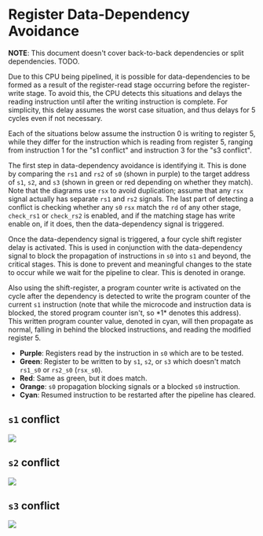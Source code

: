 # Register Data-Dependency Avoidance

**NOTE**: This document doesn't cover back-to-back dependencies or split dependencies. TODO.

Due to this CPU being pipelined, it is possible for data-dependencies to be formed as a result of the register-read stage occurring before the register-write stage. To avoid this, the CPU detects this situations and delays the reading instruction until after the writing instruction is complete. For simplicity, this delay assumes the worst case situation, and thus delays for 5 cycles even if not necessary.

Each of the situations below assume the instruction 0 is writing to register 5, while they differ for the instruction which is reading from register 5, ranging from instruction 1 for the "s1 conflict" and instruction 3 for the "s3 conflict".

The first step in data-dependency avoidance is identifying it. This is done by comparing the `rs1` and `rs2` of `s0` (shown in purple) to the target address of `s1`, `s2`, and `s3` (shown in green or red depending on whether they match). Note that the diagrams use `rsx` to avoid duplication; assume that any `rsx` signal actually has separate `rs1` and `rs2` signals. The last part of detecting a conflict is checking whether any `s0` `rsx` match the `rd` of any other stage, `check_rs1` or `check_rs2` is enabled, and if the matching stage has write enable on, if it does, then the data-dependency signal is triggered.

Once the data-dependency signal is triggered, a four cycle shift register delay is activated. This is used in conjunction with the data-dependency signal to block the propagation of instructions in `s0` into `s1` and beyond, the critical stages. This is done to prevent and meaningful changes to the state to occur while we wait for the pipeline to clear. This is denoted in orange.

Also using the shift-register, a program counter write is activated on the cycle after the dependency is detected to write the program counter of the current `s1` instruction (note that while the microcode and instruction data is blocked, the stored program counter isn't, so \*1\* denotes this address). This written program counter value, denoted in cyan, will then propagate as normal, falling in behind the blocked instructions, and reading the modified register 5.

- **Purple**: Registers read by the instruction in `s0` which are to be tested.
- **Green**: Register to be written to by `s1`, `s2`, or `s3` which doesn't match `rs1_s0` or `rs2_s0` (`rsx_s0`).
- **Red**: Same as green, but it does match.
- **Orange**: `s0` propagation blocking signals or a blocked `s0` instruction.
- **Cyan**: Resumed instruction to be restarted after the pipeline has cleared.

## `s1` conflict

<img src="https://svg.wavedrom.com/github/someone13574/risc-v-cpu/main/docs/wavedrom/s1-data-dependency.json" style="background-color: white">

## `s2` conflict
<img src="https://svg.wavedrom.com/github/someone13574/risc-v-cpu/main/docs/wavedrom/s2-data-dependency.json" style="background-color: white">

## `s3` conflict
<img src="https://svg.wavedrom.com/github/someone13574/risc-v-cpu/main/docs/wavedrom/s3-data-dependency.json" style="background-color: white">
